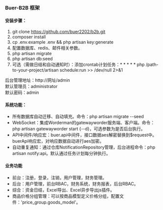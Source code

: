 ### Buer-B2B 框架

#### 安装步骤：
1. git clone https://github.com/buer2202/b2b.git
2. composer install
3. cp .env.example .env && php artisan key:generate
4. 配置数据库、redis、邮件相关参数。
5. php artisan migrate
6. php artisan db:seed
7. 可选（需做日结和自动通知时）：添加crontab计划任务：* * * * * php /path-to-your-project/artisan schedule:run >> /dev/null 2>&1

后台管理地址：http://网址/admin
<br>
默认管理员：administrator
<br>
默认密码：admin

#### 系统功能：
- 所有数据库自动迁移、自动填充。命令：php artisan migrate --seed
- WebSocket：集成Worderman的gatewayworder服务端、客户端。命令：php artisan gatewayworder start {--d}，可选参数为是否后台执行。
- API中间件/响应宏：buer.api中间件，接口数据aes解密替换到$request中。buerApi响应宏，对响应数据自动进行aes加密。
- 自动重复通知：通过仓库NotificationRepository管理，后台进程命令：php artisan notify:api。默认通过任务计划每分钟执行。

#### 业务功能
- 前台：注册，登录，注销，用户管理，财务管理。
- 后台：用户管理，前台RBAC，财务系统，财务报表，后台RBAC。
- 综合：资金日结，Excel导出、Excel异步导出js插件。
- 商品价格分组管理：可以按商品模型定义价格分组，配置文件：'price_group.goods_model'。
